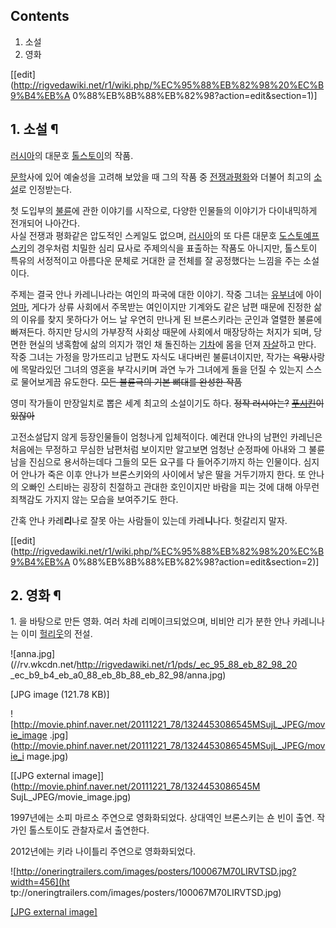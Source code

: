 ## Contents

    

1. 소설 
2. 영화 

[[edit](http://rigvedawiki.net/r1/wiki.php/%EC%95%88%EB%82%98%20%EC%B9%B4%EB%A
0%88%EB%8B%88%EB%82%98?action=edit&section=1)]

## 1. 소설 ¶

[러시아](%EB%9F%AC%EC%8B%9C%EC%95%84.md)의 대문호
[톨스토이](%ED%86%A8%EC%8A%A4%ED%86%A0%EC%9D%B4.md)의 작품.

  

[문학](%EB%AC%B8%ED%95%99.md)사에 있어 예술성을 고려해 보았을 때 그의 작품 중 [전쟁과평화](%EC%A0%84%EC%9F%81%EA%B3%BC%20%ED%8F%89%ED%99%94.md)와 더불어 최고의
[소설](%EC%86%8C%EC%84%A4.md)로 인정받는다.

  

첫 도입부의 [불륜](%EB%B6%88%EB%A5%9C.md)에 관한 이야기를 시작으로, 다양한 인물들의 이야기가 다이내믹하게 전개되어
나아간다.  
사실 전쟁과 평화같은 압도적인 스케일도 없으며, [러시아](%EB%9F%AC%EC%8B%9C%EC%95%84.md)의 또 다른 대문호 
[도스토예프스키](%EB%8F%84%EC%8A%A4%ED%86%A0%EC%98%88%ED%94%84%EC%8A%A4%ED%82%A4.md)의 경우처럼 치밀한 심리 묘사로 주제의식을 표출하는 작품도 아니지만, 톨스토이 특유의 서정적이고 아름다운 문체로 거대한 글 전체를 잘
공정했다는 느낌을 주는 소설이다.

  

주제는 결국 안나 카레니나라는 여인의 파국에 대한 이야기. 작중 그녀는
[유부녀](%EC%9C%A0%EB%B6%80%EB%85%80.md)에 아이 [엄마](%EC%97%84%EB%A7%88.md),
게다가 상류 사회에서 주목받는 여인이지만 기계와도 같은 남편 때문에 진정한 삶의 이유를 찾지 못하다가 어느 날 우연히 만나게 된 브론스키라는
군인과 열렬한 불륜에 빠져든다. 하지만 당시의 가부장적 사회상 때문에 사회에서 매장당하는 처지가 되며, 당면한 현실의 냉혹함에 삶의 의지가
꺾인 채 돌진하는 [기차](%EA%B8%B0%EC%B0%A8.md)에 몸을 던져
[자살](%EC%9E%90%EC%82%B4.md)하고 만다. 작중 그녀는 가정을 망가뜨리고 남편도 자식도 내다버린 불륜녀이지만, 작가는
<del>욕망</del>사랑에 목말라있던 그녀의 영혼을 부각시키며 과연 누가 그녀에게 돌을 던질 수 있는지 스스로 물어보게끔 유도한다.
<del>모든 불륜극의 기본 뼈대를 완성한 작품</del>

  

영미 작가들이 만장일치로 뽑은 세계 최고의 소설이기도 하다. <del>정작 러시아는?</del>
<del>[푸시킨](%ED%91%B8%EC%8B%9C%ED%82%A8.md)이 있잖아</del>

  

고전소설답지 않게 등장인물들이 엄청나게 입체적이다. 예컨대 안나의 남편인 카레닌은 처음에는 무정하고 무심한 남편처럼 보이지만 알고보면 엄청난
순정파에 아내와 그 불륜남을 진심으로 용서하는데다 그들의 모든 요구를 다 들어주기까지 하는 인물이다. 심지어 안나가 죽은 이후 안나가
브론스키와의 사이에서 낳은 딸을 거두기까지 한다. 또 안나의 오빠인 스티바는 굉장히 친절하고 관대한 호인이지만 바람을 피는 것에 대해 아무런
죄책감도 가지지 않는 모습을 보여주기도 한다.

  

간혹 안나 카레**리**나로 잘못 아는 사람들이 있는데 카레**니**나다. 헛갈리지 말자.

  

[[edit](http://rigvedawiki.net/r1/wiki.php/%EC%95%88%EB%82%98%20%EC%B9%B4%EB%A
0%88%EB%8B%88%EB%82%98?action=edit&section=2)]

## 2. 영화 ¶

1\. 을 바탕으로 만든 영화. 여러 차례 리메이크되었으며, 비비안 리가 분한 안나 카레니나는 이미
[헐리웃](%ED%97%90%EB%A6%AC%EC%9B%83.md)의 전설.

  

![anna.jpg](//rv.wkcdn.net/http://rigvedawiki.net/r1/pds/_ec_95_88_eb_82_98_20
_ec_b9_b4_eb_a0_88_eb_8b_88_eb_82_98/anna.jpg)

[JPG image (121.78 KB)]

  

![http://movie.phinf.naver.net/20111221_78/1324453086545MSujL_JPEG/movie_image
.jpg](http://movie.phinf.naver.net/20111221_78/1324453086545MSujL_JPEG/movie_i
mage.jpg)

[[JPG external image]](http://movie.phinf.naver.net/20111221_78/1324453086545M
SujL_JPEG/movie_image.jpg)

  
1997년에는 소피 마르소 주연으로 영화화되었다. 상대역인 브론스키는 숀 빈이 출연. 작가인 톨스토이도 관찰자로서 출연한다.

  

2012년에는 키라 나이틀리 주연으로 영화화되었다.

  

![http://oneringtrailers.com/images/posters/100067M70LIRVTSD.jpg?width=456](ht
tp://oneringtrailers.com/images/posters/100067M70LIRVTSD.jpg)

[[JPG external
image]](http://oneringtrailers.com/images/posters/100067M70LIRVTSD.jpg)

  
  

